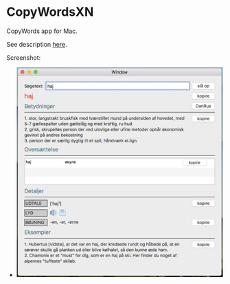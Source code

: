 # CopyWordsXN
CopyWords app for Mac.

See description [here](https://github.com/evgenygunko/CopyWords/blob/master/README.md).

Screenshot:
- <img src="https://github.com/evgenygunko/CopyWordsXN/blob/master/img/Screen%20Shot%202017-11-05%20at%2023.37.01.png" width="700">
